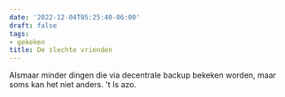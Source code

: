 ```yaml
---
date: '2022-12-04T05:25:40-06:00'
draft: false
tags:
- gekeken
title: De slechte vrienden
---
```


Alsmaar minder dingen die via decentrale backup bekeken worden, maar soms kan het niet anders. 't Is azo. 
